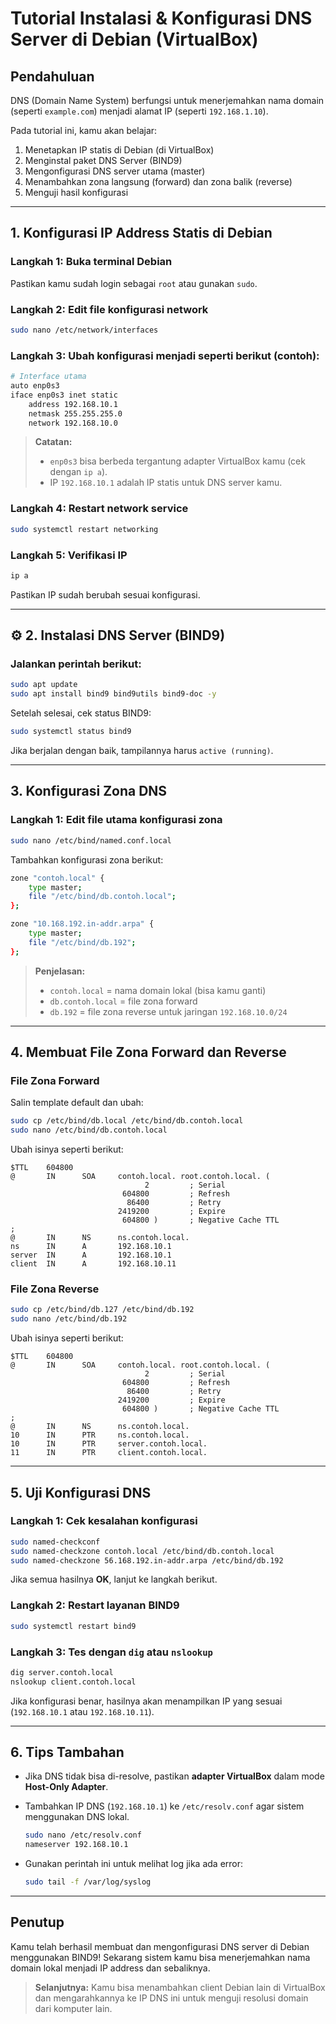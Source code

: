 # Tutorial Instalasi & Konfigurasi DNS Server di Debian (VirtualBox)

## Pendahuluan

DNS (Domain Name System) berfungsi untuk menerjemahkan nama domain (seperti `example.com`) menjadi alamat IP (seperti `192.168.1.10`).

Pada tutorial ini, kamu akan belajar:

1. Menetapkan IP statis di Debian (di VirtualBox)
2. Menginstal paket DNS Server (BIND9)
3. Mengonfigurasi DNS server utama (master)
4. Menambahkan zona langsung (forward) dan zona balik (reverse)
5. Menguji hasil konfigurasi

---

## 1. Konfigurasi IP Address Statis di Debian

### Langkah 1: Buka terminal Debian

Pastikan kamu sudah login sebagai `root` atau gunakan `sudo`.

### Langkah 2: Edit file konfigurasi network

```bash
sudo nano /etc/network/interfaces
```

### Langkah 3: Ubah konfigurasi menjadi seperti berikut (contoh):

```bash
# Interface utama
auto enp0s3
iface enp0s3 inet static
    address 192.168.10.1
    netmask 255.255.255.0
    network 192.168.10.0
```

> **Catatan:**
>
> * `enp0s3` bisa berbeda tergantung adapter VirtualBox kamu (cek dengan `ip a`).
> * IP `192.168.10.1` adalah IP statis untuk DNS server kamu.

### Langkah 4: Restart network service

```bash
sudo systemctl restart networking
```

### Langkah 5: Verifikasi IP

```bash
ip a
```

Pastikan IP sudah berubah sesuai konfigurasi.

---

## ⚙️ 2. Instalasi DNS Server (BIND9)

### Jalankan perintah berikut:

```bash
sudo apt update
sudo apt install bind9 bind9utils bind9-doc -y
```

Setelah selesai, cek status BIND9:

```bash
sudo systemctl status bind9
```

Jika berjalan dengan baik, tampilannya harus `active (running)`.

---

## 3. Konfigurasi Zona DNS

### Langkah 1: Edit file utama konfigurasi zona

```bash
sudo nano /etc/bind/named.conf.local
```

Tambahkan konfigurasi zona berikut:

```bash
zone "contoh.local" {
    type master;
    file "/etc/bind/db.contoh.local";
};

zone "10.168.192.in-addr.arpa" {
    type master;
    file "/etc/bind/db.192";
};
```

> **Penjelasan:**
>
> * `contoh.local` = nama domain lokal (bisa kamu ganti)
> * `db.contoh.local` = file zona forward
> * `db.192` = file zona reverse untuk jaringan `192.168.10.0/24`

---

## 4. Membuat File Zona Forward dan Reverse

### File Zona Forward

Salin template default dan ubah:

```bash
sudo cp /etc/bind/db.local /etc/bind/db.contoh.local
sudo nano /etc/bind/db.contoh.local
```

Ubah isinya seperti berikut:

```dns
$TTL    604800
@       IN      SOA     contoh.local. root.contoh.local. (
                              2         ; Serial
                         604800         ; Refresh
                          86400         ; Retry
                        2419200         ; Expire
                         604800 )       ; Negative Cache TTL
;
@       IN      NS      ns.contoh.local.
ns      IN      A       192.168.10.1
server  IN      A       192.168.10.1
client  IN      A       192.168.10.11
```

### File Zona Reverse

```bash
sudo cp /etc/bind/db.127 /etc/bind/db.192
sudo nano /etc/bind/db.192
```

Ubah isinya seperti berikut:

```dns
$TTL    604800
@       IN      SOA     contoh.local. root.contoh.local. (
                              2         ; Serial
                         604800         ; Refresh
                          86400         ; Retry
                        2419200         ; Expire
                         604800 )       ; Negative Cache TTL
;
@       IN      NS      ns.contoh.local.
10      IN      PTR     ns.contoh.local.
10      IN      PTR     server.contoh.local.
11      IN      PTR     client.contoh.local.
```

---

## 5. Uji Konfigurasi DNS

### Langkah 1: Cek kesalahan konfigurasi

```bash
sudo named-checkconf
sudo named-checkzone contoh.local /etc/bind/db.contoh.local
sudo named-checkzone 56.168.192.in-addr.arpa /etc/bind/db.192
```

Jika semua hasilnya **OK**, lanjut ke langkah berikut.

### Langkah 2: Restart layanan BIND9

```bash
sudo systemctl restart bind9
```

### Langkah 3: Tes dengan `dig` atau `nslookup`

```bash
dig server.contoh.local
nslookup client.contoh.local
```

Jika konfigurasi benar, hasilnya akan menampilkan IP yang sesuai (`192.168.10.1` atau `192.168.10.11`).

---

## 6. Tips Tambahan

* Jika DNS tidak bisa di-resolve, pastikan **adapter VirtualBox** dalam mode **Host-Only Adapter**.
* Tambahkan IP DNS (`192.168.10.1`) ke `/etc/resolv.conf` agar sistem menggunakan DNS lokal.

  ```bash
  sudo nano /etc/resolv.conf
  nameserver 192.168.10.1
  ```
* Gunakan perintah ini untuk melihat log jika ada error:

  ```bash
  sudo tail -f /var/log/syslog
  ```

---

## Penutup

Kamu telah berhasil membuat dan mengonfigurasi DNS server di Debian menggunakan BIND9! Sekarang sistem kamu bisa menerjemahkan nama domain lokal menjadi IP address dan sebaliknya.

> **Selanjutnya:** Kamu bisa menambahkan client Debian lain di VirtualBox dan mengarahkannya ke IP DNS ini untuk menguji resolusi domain dari komputer lain.
